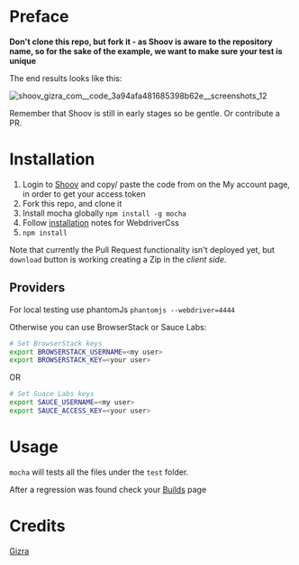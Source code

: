 # Preface

**Don't clone this repo, but fork it - as Shoov is aware to the repository
name, so for the sake of the example, we want to make sure your test is unique**

The end results looks like this:

![shoov_gizra_com__code_3a94afa481685398b62e__screenshots_12](https://cloud.githubusercontent.com/assets/125707/6941980/c5bb62d0-d88c-11e4-8e78-75ba19896f27.png)

Remember that Shoov is still in early stages so be gentle. Or contribute a PR.

# Installation

1. Login to [Shoov](http://shoov.gizra.com/#/login) and copy/ paste the code from on the My account page, in order to get your access token
1. Fork this repo, and clone it
1. Install mocha globally ``npm install -g mocha``
1. Follow [installation](https://github.com/webdriverio/webdrivercss#install) notes for WebdriverCss
1. ``npm install``

Note that currently the Pull Request functionality isn't deployed yet, but ``download`` button is working creating a Zip in the _client side_.

## Providers

For local testing use phantomJs ``phantomjs --webdriver=4444``

Otherwise you can use BrowserStack or Sauce Labs:

```bash
# Set BrowserStack keys
export BROWSERSTACK_USERNAME=<my user>
export BROWSERSTACK_KEY=<your user>
```

OR

```bash
# Set Suace Labs keys
export SAUCE_USERNAME=<my user>
export SAUCE_ACCESS_KEY=<your user>
```

# Usage

``mocha`` will tests all the files under the ``test`` folder.

After a regression was found check your [Builds](http://shoov.gizra.com/#/builds) page

# Credits

[Gizra](http://gizra.com)
